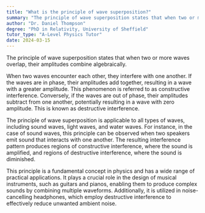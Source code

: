 ```yaml
---
title: "What is the principle of wave superposition?"
summary: "The principle of wave superposition states that when two or more waves meet, their amplitudes add up."
author: "Dr. Daniel Thompson"
degree: "PhD in Relativity, University of Sheffield"
tutor_type: "A-Level Physics Tutor"
date: 2024-03-15
---
```


The principle of wave superposition states that when two or more waves overlap, their amplitudes combine algebraically.

When two waves encounter each other, they interfere with one another. If the waves are in phase, their amplitudes add together, resulting in a wave with a greater amplitude. This phenomenon is referred to as constructive interference. Conversely, if the waves are out of phase, their amplitudes subtract from one another, potentially resulting in a wave with zero amplitude. This is known as destructive interference.

The principle of wave superposition is applicable to all types of waves, including sound waves, light waves, and water waves. For instance, in the case of sound waves, this principle can be observed when two speakers emit sound that interacts with one another. The resulting interference pattern produces regions of constructive interference, where the sound is amplified, and regions of destructive interference, where the sound is diminished.

This principle is a fundamental concept in physics and has a wide range of practical applications. It plays a crucial role in the design of musical instruments, such as guitars and pianos, enabling them to produce complex sounds by combining multiple waveforms. Additionally, it is utilized in noise-cancelling headphones, which employ destructive interference to effectively reduce unwanted ambient noise.
    